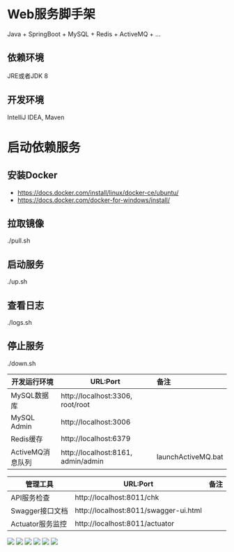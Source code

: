# Web服务脚手架
Java + SpringBoot + MySQL + Redis + ActiveMQ + ...

## 依赖环境
JRE或者JDK 8

## 开发环境
IntelliJ IDEA, Maven

# 启动依赖服务
## 安装Docker
- https://docs.docker.com/install/linux/docker-ce/ubuntu/
- https://docs.docker.com/docker-for-windows/install/

## 拉取镜像
./pull.sh

## 启动服务
./up.sh

## 查看日志
./logs.sh

## 停止服务
./down.sh

| 开发运行环境     | URL:Port                                |  备注              |
| ------------     | --------------------------------------  | :----------------- |
| MySQL数据库      | http://localhost:3306, root/root        | |
| MySQL Admin      | http://localhost:3006                   | |
| Redis缓存        | http://localhost:6379                   | |
| ActiveMQ消息队列 | http://localhost:8161, admin/admin      | launchActiveMQ.bat |

| 管理工具         | URL:Port                                |  备注              |
| ------------     | --------------------------------------  | :----------------- |
| API服务检查      | http://localhost:8011/chk               | |
| Swagger接口文档  | http://localhost:8011/swagger-ui.html   | |
| Actuator服务监控 | http://localhost:8011/actuator          | |

![](https://github.com/jextop/StarterApi/blob/master/img/postman.png)
![](https://github.com/jextop/StarterApi/blob/master/img/swagger.png)
![](https://github.com/jextop/StarterApi/blob/master/img/admin.png)
![](https://github.com/jextop/StarterApi/blob/master/img/aiChat.png)
![](https://github.com/jextop/StarterApi/blob/master/img/track.png)
![](https://github.com/jextop/StarterApi/blob/master/img/kitchen.png)
